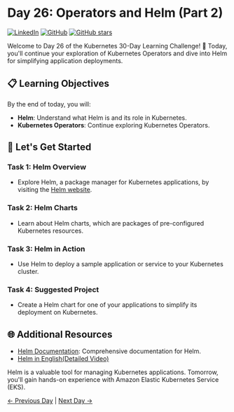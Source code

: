 # Day 26: Operators and Helm (Part 2)
[![LinkedIn](https://img.shields.io/badge/Connect%20with%20me%20on-LinkedIn-blue.svg)](https://www.linkedin.com/in/aman-devops/)
[![GitHub](https://img.shields.io/github/stars/AmanPathak-DevOps.svg?style=social)](https://github.com/AmanPathak-DevOps)
[![GitHub stars](https://img.shields.io/github/stars/AmanPathak-DevOps/30DaysOfKubernetes)](https://github.com/AmanPathak-DevOps/30DaysOfKubernetes/stargazers)

Welcome to Day 26 of the Kubernetes 30-Day Learning Challenge! 🚀 Today, you'll continue your exploration of Kubernetes Operators and dive into Helm for simplifying application deployments.

## 📋 Learning Objectives

By the end of today, you will:
- **Helm**: Understand what Helm is and its role in Kubernetes.
- **Kubernetes Operators**: Continue exploring Kubernetes Operators.

## 🚀 Let's Get Started

### Task 1: Helm Overview
- Explore Helm, a package manager for Kubernetes applications, by visiting the [Helm website](https://helm.sh/).

### Task 2: Helm Charts
- Learn about Helm charts, which are packages of pre-configured Kubernetes resources.

### Task 3: Helm in Action
- Use Helm to deploy a sample application or service to your Kubernetes cluster.

### Task 4: Suggested Project
- Create a Helm chart for one of your applications to simplify its deployment on Kubernetes.

## 🌐 Additional Resources

- [Helm Documentation](https://helm.sh/docs/): Comprehensive documentation for Helm.
- [Helm in English(Detailed Video)](https://www.youtube.com/watch?v=DQk8HOVlumI)

Helm is a valuable tool for managing Kubernetes applications. Tomorrow, you'll gain hands-on experience with Amazon Elastic Kubernetes Service (EKS).

[← Previous Day](../Day25/README.md) | [Next Day →](../Day27/README.md)
